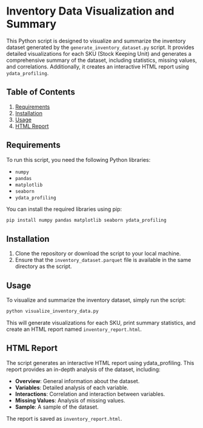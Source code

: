 # Inventory Data Visualization and Summary

This Python script is designed to visualize and summarize the inventory dataset generated by the `generate_inventory_dataset.py` script. It provides detailed visualizations for each SKU (Stock Keeping Unit) and generates a comprehensive summary of the dataset, including statistics, missing values, and correlations. Additionally, it creates an interactive HTML report using `ydata_profiling`.

## Table of Contents
1. [Requirements](#requirements)
2. [Installation](#installation)
3. [Usage](#usage)
4. [HTML Report](#html-report)

## Requirements

To run this script, you need the following Python libraries:

- `numpy`
- `pandas`
- `matplotlib`
- `seaborn`
- `ydata_profiling`

You can install the required libraries using pip:

```bash
pip install numpy pandas matplotlib seaborn ydata_profiling
```

## Installation
1. Clone the repository or download the script to your local machine.
2. Ensure that the `inventory_dataset.parquet` file is available in the same directory as the script.

## Usage
To visualize and summarize the inventory dataset, simply run the script:
```bash
python visualize_inventory_data.py
```

This will generate visualizations for each SKU, print summary statistics, and create an HTML report named `inventory_report.html`.

## HTML Report
The script generates an interactive HTML report using ydata_profiling. This report provides an in-depth analysis of the dataset, including:
- **Overview**: General information about the dataset.
- **Variables**: Detailed analysis of each variable.
- **Interactions**: Correlation and interaction between variables.
- **Missing Values**: Analysis of missing values.
- **Sample**: A sample of the dataset.

The report is saved as `inventory_report.html`.